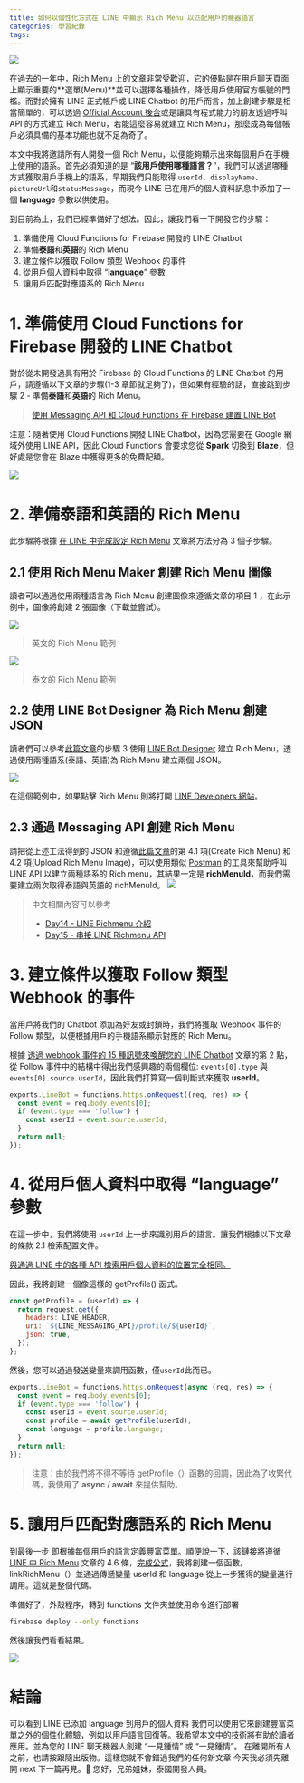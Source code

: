 ```yaml
---
title: 如何以個性化方式在 LINE 中顯示 Rich Menu 以匹配用戶的機器語言
categories: 學習紀錄
tags:
---
```


<style>
  section.compact {
    font-size: 150%  
  }
  img[alt~="center"] {
    display: block;
    margin: 0 auto;
  }
</style>

![](https://nijialin.com/images/2021/translate/richmenu-personalize/1.png)

在過去的一年中，Rich Menu 上的文章非常受歡迎，它的優點是在用戶聊天頁面上顯示重要的**選單(Menu)**並可以選擇各種操作，降低用戶使用官方帳號的門檻。而對於擁有 LINE 正式帳戶或 LINE Chatbot 的用戶而言，加上創建步驟是相當簡單的，可以透過 [Official Account 後台](https://manager.line.biz/)或是讓具有程式能力的朋友透過呼叫 API 的方式建立 Rich Menu，若能這麼容易就建立 Rich Menu，那麼成為每個帳戶必須具備的基本功能也就不足為奇了。

本文中我將邀請所有人開發一個 Rich Menu，以便能夠顯示出來每個用戶在手機上使用的語系。首先必須知道的是 “**該用戶使用哪種語言？**”，我們可以透過哪種方式獲取用戶手機上的語系，早期我們只能取得 `userId`、`displayName`、`pictureUrl`和`statusMessage`，而現今 LINE 已在用戶的個人資料訊息中添加了一個 **language** 參數以供使用。

到目前為止，我們已經準備好了想法。因此，讓我們看一下開發它的步驟：

1. 準備使用 Cloud Functions for Firebase 開發的 LINE Chatbot
2. 準備**泰語**和**英語**的 Rich Menu
3. 建立條件以獲取 Follow 類型 Webhook 的事件
4. 從用戶個人資料中取得 “**language**” 參數
5. 讓用戶匹配對應語系的 Rich Menu

<!-- more -->

# 1. 準備使用 Cloud Functions for Firebase 開發的 LINE Chatbot

對於從未開發過具有用於 Firebase 的 Cloud Functions 的 LINE Chatbot 的用戶，請遵循以下文章的步驟(1-3 章節就足夠了)，但如果有經驗的話，直接跳到步驟 2 - 準備**泰語**和**英語**的 Rich Menu。

> [使用 Messaging API 和 Cloud Functions 在 Firebase 建置 LINE Bot](https://medium.com/linedevth/%E0%B8%AA%E0%B8%A3%E0%B9%89%E0%B8%B2%E0%B8%87-line-bot-%E0%B8%94%E0%B9%89%E0%B8%A7%E0%B8%A2-messaging-api-%E0%B9%81%E0%B8%A5%E0%B8%B0-cloud-functions-for-firebase-20d284edea1b)

注意：隨著使用 Cloud Functions 開發 LINE Chatbot，因為您需要在 Google 網域外使用 LINE API，因此 Cloud Functions 會要求您從 **Spark** 切換到 **Blaze**，但好處是您會在 Blaze 中獲得更多的免費配額。

![](https://nijialin.com/images/2021/translate/richmenu-personalize/2.png)

# 2. 準備**泰語**和**英語**的 Rich Menu

此步驟將根據 [在 LINE 中完成設定 Rich Menu](https://medium.com/linedevth/%E0%B9%80%E0%B8%81%E0%B9%88%E0%B8%87-rich-menu-%E0%B9%83%E0%B8%99-line-messaging-api-%E0%B9%83%E0%B8%AB%E0%B9%89%E0%B8%84%E0%B8%A3%E0%B8%9A%E0%B8%AA%E0%B8%B9%E0%B8%95%E0%B8%A3-6cf12b394f38) 文章將方法分為 3 個子步驟。

## 2.1 使用 Rich Menu Maker 創建 Rich Menu 圖像

讀者可以通過使用兩種語言為 Rich Menu 創建圖像來遵循文章的項目 1 ，在此示例中，圖像將創建 2 張圖像（下載並嘗試）。

![](https://nijialin.com/images/2021/translate/richmenu-personalize/3.jpeg)

> 英文的 Rich Menu 範例

![](https://nijialin.com/images/2021/translate/richmenu-personalize/4.jpeg)

> 泰文的 Rich Menu 範例

## 2.2 使用 LINE Bot Designer 為 Rich Menu 創建 JSON

讀者們可以參考[此篇文章](https://medium.com/linedevth/%E0%B9%80%E0%B8%81%E0%B9%88%E0%B8%87-rich-menu-%E0%B9%83%E0%B8%99-line-messaging-api-%E0%B9%83%E0%B8%AB%E0%B9%89%E0%B8%84%E0%B8%A3%E0%B8%9A%E0%B8%AA%E0%B8%B9%E0%B8%95%E0%B8%A3-6cf12b394f38)的步驟 3 使用 [LINE Bot Designer](https://developers.line.biz/zh-hant/services/bot-designer/) 建立 Rich Menu，透過使用兩種語系(泰語、英語)為 Rich Menu 建立兩個 JSON。

![](https://nijialin.com/images/2021/translate/richmenu-personalize/5.png)

在這個範例中，如果點擊 Rich Menu 則將打開 [LINE Developers 網站](https://developers.line.biz/)。

## 2.3 通過 Messaging API 創建 Rich Menu

請把從上述工法得到的 JSON 和遵循[此篇文章](https://medium.com/linedevth/%E0%B9%80%E0%B8%81%E0%B9%88%E0%B8%87-rich-menu-%E0%B9%83%E0%B8%99-line-messaging-api-%E0%B9%83%E0%B8%AB%E0%B9%89%E0%B8%84%E0%B8%A3%E0%B8%9A%E0%B8%AA%E0%B8%B9%E0%B8%95%E0%B8%A3-6cf12b394f38)的第 4.1 項(Create Rich Menu) 和 4.2 項(Upload Rich Menu Image)，可以使用類似 [Postman](https://www.postman.com/) 的工具來幫助呼叫 LINE API 以建立兩種語系的 Rich menu，其結果一定是 **richMenuId**，而我們需要建立兩次取得泰語與英語的 richMenuId。
![](https://nijialin.com/images/2021/translate/richmenu-personalize/6.png)

> 中文相關內容可以參考
>
> - [Day14 - LINE Richmenu 介紹](https://nijialin.com/2019/09/28/Day14-LINE-Richmenu-%E4%BB%8B%E7%B4%B9/)
> - [Day15 - 串接 LINE Richmenu API](https://nijialin.com/2019/09/29/Day15-%E4%B8%B2%E6%8E%A5-LINE-Richmenu-API/)

# 3. 建立條件以獲取 Follow 類型 Webhook 的事件

當用戶將我們的 Chatbot 添加為好友或封鎖時，我們將獲取 Webhook 事件的 Follow 類型，以便根據用戶的手機語系顯示對應的 Rich Menu。

根據 [透過 webhook 事件的 15 種訊號來喚醒您的 LINE Chatbot](https://medium.com/linedevth/12-%E0%B8%AA%E0%B8%B1%E0%B8%8D%E0%B8%8D%E0%B8%B2%E0%B8%93%E0%B8%88%E0%B8%B2%E0%B8%81-webhook-events-%E0%B8%97%E0%B8%B5%E0%B9%88%E0%B8%88%E0%B8%B0%E0%B8%9B%E0%B8%A5%E0%B8%B8%E0%B8%81%E0%B9%83%E0%B8%AB%E0%B9%89-line-bot-%E0%B8%82%E0%B8%AD%E0%B8%87%E0%B8%84%E0%B8%B8%E0%B8%93%E0%B8%95%E0%B8%B7%E0%B9%88%E0%B8%99%E0%B8%88%E0%B8%B2%E0%B8%81%E0%B8%A0%E0%B8%A7%E0%B8%B1%E0%B8%87%E0%B8%84%E0%B9%8C-4cb7da653274) 文章的第 2 點，從 Follow 事件中的結構中得出我們感興趣的兩個欄位: `events[0].type` 與 `events[0].source.userId`，因此我們打算寫一個判斷式來獲取 **userId**。

```javascript
exports.LineBot = functions.https.onRequest((req, res) => {
  const event = req.body.events[0];
  if (event.type === 'follow') {
    const userId = event.source.userId;
  }
  return null;
});
```

# 4. 從用戶個人資料中取得 “**language**” 參數

在這一步中，我們將使用 `userId` 上一步來識別用戶的語言。讓我們根據以下文章的條款 2.1 檢索配置文件。

[與通過 LINE 中的各種 API 檢索用戶個人資料的位置完全相同。](https://medium.com/linedevth/%E0%B8%A3%E0%B8%B9%E0%B9%89%E0%B8%84%E0%B8%A3%E0%B8%9A%E0%B8%88%E0%B8%9A%E0%B9%83%E0%B8%99%E0%B8%97%E0%B8%B5%E0%B9%88%E0%B9%80%E0%B8%94%E0%B8%B5%E0%B8%A2%E0%B8%A7%E0%B8%81%E0%B8%B1%E0%B8%9A%E0%B8%81%E0%B8%B2%E0%B8%A3%E0%B8%94%E0%B8%B6%E0%B8%87-user-profile-%E0%B8%9C%E0%B9%88%E0%B8%B2%E0%B8%99-api-%E0%B8%95%E0%B9%88%E0%B8%B2%E0%B8%87%E0%B9%86%E0%B9%83%E0%B8%99-line-dafb17e5864a)

因此，我將創建一個像這樣的 getProfile() 函式。

```javascript
const getProfile = (userId) => {
  return request.get({
    headers: LINE_HEADER,
    uri: `${LINE_MESSAGING_API}/profile/${userId}`,
    json: true,
  });
};
```

然後，您可以通過發送變量來調用函數，僅`userId`此而已。

```javascript
exports.LineBot = functions.https.onRequest(async (req, res) => {
  const event = req.body.events[0];
  if (event.type === 'follow') {
    const userId = event.source.userId;
    const profile = await getProfile(userId);
    const language = profile.language;
  }
  return null;
});
```

> 注意：由於我們將不得不等待 getProfile（）函數的回調，因此為了收緊代碼，我使用了 **async / await** 來提供幫助。

# 5. 讓用戶匹配對應語系的 Rich Menu

到最後一步 即根據每個用戶的語言定義豐富菜單。順便說一下，該鏈接將遵循 [LINE 中 Rich Menu](https://medium.com/linedevth/%E0%B9%80%E0%B8%81%E0%B9%88%E0%B8%87-rich-menu-%E0%B9%83%E0%B8%99-line-messaging-api-%E0%B9%83%E0%B8%AB%E0%B9%89%E0%B8%84%E0%B8%A3%E0%B8%9A%E0%B8%AA%E0%B8%B9%E0%B8%95%E0%B8%A3-6cf12b394f38) 文章的 4.6 條，[完成公式](https://medium.com/linedevth/%E0%B9%80%E0%B8%81%E0%B9%88%E0%B8%87-rich-menu-%E0%B9%83%E0%B8%99-line-messaging-api-%E0%B9%83%E0%B8%AB%E0%B9%89%E0%B8%84%E0%B8%A3%E0%B8%9A%E0%B8%AA%E0%B8%B9%E0%B8%95%E0%B8%A3-6cf12b394f38)，我將創建一個函數。linkRichMenu（）並通過傳遞變量 userId 和 language 從上一步獲得的變量進行調用。這就是整個代碼。

<script src="https://gist.github.com/jirawatee/ec8f05a496a2d5b95cedcd059a8a19ea.js"></script>

準備好了，外殼程序，轉到 functions 文件夾並使用命令進行部署

```bash
firebase deploy --only functions
```

然後讓我們看看結果。

![](https://nijialin.com/images/2021/translate/richmenu-personalize/7.gif)

# 結論

可以看到 LINE 已添加 language 到用戶的個人資料 我們可以使用它來創建豐富菜單之外的個性化體驗，例如以用戶語言回復等。我希望本文中的技術將有助於讀者應用。並為您的 LINE 聊天機器人創建 “一見鍾情” 或 “一見鍾情”。
在離開所有人之前，也請按跟隨出版物。這樣您就不會錯過我們的任何新文章 今天我必須先離開 next 下一篇再見。🙏 您好，兄弟姐妹，泰國開發人員。
